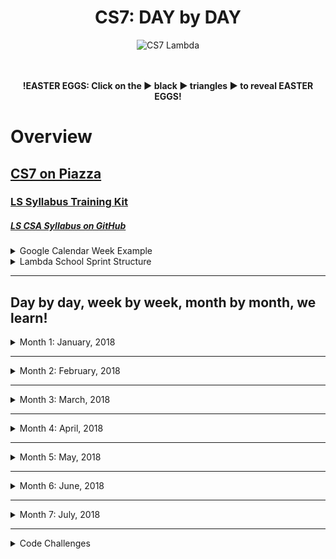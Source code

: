 <div align="center">
  <h1>CS7: DAY by DAY</h1>
  <img src="https://raw.githubusercontent.com/mixelpixel/LambdaSchoolTA/master/art/cs7lambda.png" alt="CS7 Lambda" height="200px" width="200px">
  <br><br><br>
  <p><b>!EASTER EGGS: Click on the ▶︎ black ▶︎ triangles ▶︎ to reveal EASTER EGGS!</b></p>
</div>

# Overview
## [CS7 on Piazza](https://piazza.com/class/jc6vhnh8mdl5pw)
### [LS Syllabus Training Kit](http://ls-training-kit.netlify.com/cs-master)
##### [LS CSA Syllabus on GitHub](https://github.com/LambdaSchool/LambdaCSA-Syllabus)

<details>
  <summary>Google Calendar Week Example</summary><p>

  - The CS7 Calendar is available on Google Calendars per invite.

  ![CS& Google Calendar](art/google-calendar.png)

  </p>
</details>

<details>
  <summary>Lambda School Sprint Structure</summary><p>

  - [Lambda School Sprint Structure](https://docs.google.com/spreadsheets/d/1m83sq7Td5jpJ0XQUTwN7dJKhBHvIUppyHGIQ58pVQl4/edit?usp=sharing)

  ![Lambda School Sprint Structure](art/weeklySchedule.png)

  </p>
</details>

***

## Day by day, week by week, month by month, we learn!

<details><summary>Month 1: January, 2018</summary><p>

<details><summary>Prior to my starting mid-Week 3</summary><p>

##### THIS LIST IS JUST AN EDUCATED GUESS RIGHT NOW

### Pre-Coursework
- https://github.com/LambdaSchool/Precourse (PR review???)
- https://github.com/LambdaSchool/Pre-Course-Git-Fu - Is this still issued to students?
***
### Week 1: Jan. 8 - 12
### JavaScript I - IV
- https://github.com/LambdaSchool/JavaScript-I-Mini
- https://github.com/LambdaSchool/JavaScript-I
- https://github.com/LambdaSchool/JavaScript-II-Mini
- https://github.com/LambdaSchool/JavaScript-II
- https://github.com/LambdaSchool/Sprint-Challenge--JavaScript
***
### Week 2: Jan. 16 - 19 (1/15: MLK Jr.)
### Data Structures
- https://github.com/LambdaSchool/Data-Structures-I
- https://github.com/LambdaSchool/LS-Data-Structures-I-Solution (PR review???)
- https://github.com/LambdaSchool/Data-Structures-II
- https://github.com/LambdaSchool/LS-Data-Structures-II-Solution (PR review???)
- https://github.com/LambdaSchool/Sprint-Challenge--Data-Structures
***
#### Code Challenges 1 through 10
1. [reverseString](https://piazza.com/class/jc6vhnh8mdl5pw?cid=10)
2. longestString
3. [reverseCase](https://piazza.com/class/jc6vhnh8mdl5pw?cid=14)
4. [reverseNumber](https://piazza.com/class/jc6vhnh8mdl5pw?cid=20)
5. [moneyFormat](https://piazza.com/class/jc6vhnh8mdl5pw?cid=24)
6. [stringToCamelCase](https://piazza.com/class/jc6vhnh8mdl5pw?cid=28)
7. evenOccurences
8. [romanNumerals](https://piazza.com/class/jc6vhnh8mdl5pw?cid=33)
9. [stringCompression](https://piazza.com/class/jc6vhnh8mdl5pw?cid=34)
10. collatzSequence

</p></details>

***

# Week 03: Jan. 22 - 26
## HTML/CSS and DOM Manipulation w/Ivan Mora
- https://github.com/LambdaSchool/HTML-CSS-mini
- https://github.com/LambdaSchool/LS-Web-Intro-I (???)
- https://github.com/LambdaSchool/DOM-JavaScript-mini
- https://github.com/LambdaSchool/DOM-JavaScript-mini-Solution (PR review???)
- https://github.com/LambdaSchool/Sprint-Challenge-DOM-Javascript
### Day 10: Mon, Jan. 22
#### [Code Challenge 8: Roman Numerals](https://youtu.be/Q5T0Spd69uA)
***
### Day 11: Tue, Jan. 23
#### [Code Challenge 9: String Compression](https://youtu.be/5B-3pOd7b2E)
***
### Day 12: Wed, Jan. 24
#### [Code Challenge 10: Collatz Sequence](NO_VIDEO_RECORDED)
#### [Introduction to DOM and manipulation with Vanilla JS - Lecture](https://youtu.be/X8Q1yD1wjig) w/Ivan Mora
#### [Introduction to DOM and manipulation with Vanilla JS - Q&A](https://youtu.be/iuzkSVRJEss) w/Ivan Mora
***
### Day 13: Thu, Jan. 25
#### [Code Challenge 11: Consecutive Strings](https://youtu.be/Ft_nfW8GKiQ) w/Patrick Kennedy
#### [Introduction to DOM and manipulation with Vanilla JS - Q&A 2](https://youtu.be/qpI5z1DAiuY) w/Ivan Mora
#### [Introduction to DOM and manipulation with Vanilla JS - Q&A 3](https://youtu.be/7qi6vrzgyNE) w/Ivan Mora
***
### Day 14: Fri, Jan. 26
#### [Sprint Challenge](https://github.com/LambdaSchool/Sprint-Challenge-DOM-Javascript): DOM & Javascript
#### [Introduction to DOM and manipulation with Vanilla JS - Solution 1](VIDEO_RECORDED_NOT_POSTED) w/Ivan Mora
#### [Introduction to DOM and manipulation with Vanilla JS - Solution 2(Refactor)](https://youtu.be/LgFy3zAXK_o) w/Ivan Mora
### Sat, Jan. 27
#### [CS7 - Introduction to DOM and manipulation with Vanilla JS - Optional Review](https://youtu.be/xZfB890FWMw)


***


# Week 04: Jan. 29 - Feb. 2
## Responsive Design and CSS Pre-Processors w/Josh Knell
- https://github.com/lambdaschool/preprocessing-one
- https://github.com/LambdaSchool/Preprocessing-2
- https://github.com/LambdaSchool/responsive-web-design
- https://github.com/LambdaSchool/Sprint-Challenge--Responsive-Less
- https://codepen.io/joshlambda/pen/xYwoYe?editors=1100

##### Posted in Slack, Sunday prior: https://lambdaschoolstudents.slack.com/archives/C8ZM4HHD3/p1517169440000109

<details><summary>Setting up for LESS</summary><p>

> *Q: Why LESS and not SASS or another preprocessor?*
>
> A: Learning one will be almost identical to the other but SASS compiles on Ruby and to install Ruby for PC and MAC would have been an unwanted side effect for teaching.  You will find that the time spent in LESS will prepare you for any pre processor.
>
> *Q: I have node installed, but when I try to install LESS or run any commands I get an error: *

```bash
npm ERR! Error: EACCES: permission denied, access '/usr/local/lib/node_modules'
```

> A: This is because of where your files for the node modules on your computer are stored.  The quick fix is to simply run "sudo" in front of your commands to override the permission error.
>
> Example:

```bash
$ sudo npm install -g less
```

> This command, known as "super user do" will grant the correct permissions after you enter a password.
>
> For a more permanent fix, you can follow this guide on the npm website:
>
> https://docs.npmjs.com/getting-started/fixing-npm-permissions
>
> *Q: The pre course video talks about using jet brains IDE to further optimize my LESS build but I don't have that IDE.  What gives?*
>
> A:  Don't worry about the IDE.  That was just a helpful tip and trick.  We will be going over every detail in our guided demo.  Just get LESS installed and attempt to write a few lines of LESS so you're familiar with it.  Don't stress!

</p></details>

##### Day 1 - Preprocessors Intro
- Required: https://htmlmag.com/article/an-introduction-to-css-preprocessors-sass-less-stylus
- Documentation: http://lesscss.org/3.x/
- Install video (my version will be coming soon): https://www.youtube.com/watch?v=YQYJUeokqOY
##### Day 2 - Preprocessors Advanced
- *Read this first:* https://www.sitepoint.com/a-comprehensive-introduction-to-less-mixins/
- *After you have a decent handle on them, go try them out on your own!*
- Here are some examples to get your started:
- https://css-tricks.com/snippets/css/useful-css3-less-mixins/
- I looked for a *super short and succinct* video on LESS and this is a great review in practice:
- https://www.youtube.com/watch?v=EU1sUpPGIb4
##### Day 3 - Responsive Web Design Intro
- Reading and watching for tomorrow's Responsive Web Design (RWD) Intro
- Responsive web design tutorial - really well done: https://www.youtube.com/watch?v=BIz02qY5BRA
- W3 Schools! Seriously, good intro here :wink: https://www.w3schools.com/css/css_rwd_intro.asp
- Optional reading (recommended if you really like design): https://www.smashingmagazine.com/2017/11/comprehensive-guide-web-design/
##### Day 4 - Responsive Web Design Advanced
- Get familiar with em, rem, and px!   https://engageinteractive.co.uk/blog/em-vs-rem-vs-px
- Optional extended reading on units: https://benfrain.com/just-use-pixels/ (edited)
- Percent based Layouts: https://youtu.be/epa5QFFpGHI
- Exercise 1: https://codepen.io/bigknell/pen/eVNoVp?editors=1100
- Exercise 2: https://codepen.io/bigknell/pen/qxdgYJ?editors=1100
- ALSO:
- https://www.smashingmagazine.com/2017/11/comprehensive-guide-web-design/
- https://developer.mozilla.org/en-US/docs/Web/CSS/flex-basis
- http://jonibologna.com/flexbox-cheatsheet/
- Bootstrap example: https://codepen.io/bigknell/pen/QQbzjz?editors=1010

***

### Day 15: Mon, Jan. 29
#### [Code Challenge 12: Sum of Digits](https://youtu.be/udMpY37k7ng) w/Patrick Kennedy
#### [CSS Preprocessor Intro](https://youtu.be/YlYTye2UOzg) w/Josh Knell
#### [CSS Preprocessor Intro Q&A](https://youtu.be/5uffIhKvPUo) w/Josh Knell
***
### Day 16: Tue, Jan. 30
#### [Code Challenge 13: Common Elements](https://youtu.be/somn1VHvFCc) w/Satish Vattikuti
#### [CSS Preprocessor 2](https://youtu.be/GwIEh4R8AUY) w/Josh Knell
#### [CSS Preprocessor 2 Q&A](https://youtu.be/shXMYNQtg48) w/Josh Knell
***
### Day 17: Wed, Jan. 31
#### [Code Challenge 14: Bubble Sort](https://youtu.be/mHSBT-yVAx0) w/Satish Vattikuti
#### [Responsive Web Design: Guided Demo](https://youtu.be/jnI2m_9YQio) w/Josh Knell
#### [Responsive Web Design: Q&A](https://youtu.be/Q8lftdFxLTg) w/Josh Knell
***
### Day 18: Thu, Feb. 1
#### [Code Challenge 15: Sort Strings](https://youtu.be/kNyaYGp2enY) w/Satish Vattikuti
#### [Responsive Web Design - Percent Based Layout](https://youtu.be/epa5QFFpGHI) w/Josh Knell
#### [Responsive Web Design II: Guided Demo](https://youtu.be/XDO7yc7aAFc) w/Josh Knell
#### [Responsive Web Design II: Q&A](https://youtu.be/29colSG9nxg) w/Josh Knell
***
### Day 19: Fri, Feb. 2
#### [Sprint Challenge Repository on GitHub](https://github.com/LambdaSchool/Sprint-Challenge--Responsive-Less): Responsive LESS
#### [Brown Bag: CS2 Capstone Demo](https://youtu.be/ArzxiheN1_c) w/CS2
#### [Responsive Web & LESS Sprint Challenge Solution](https://youtu.be/lTx5muhNJRg) w/Josh Knell
#### [Intro to Slack command: `/question`](https://youtu.be/sFWZ5dGQebI) w/Patrick Kennedy

</p></details>


***


<details><summary>Month 2: February, 2018</summary><p>

# Week 05: Mon. Feb 5 - 9
## React 1 w/Luis Hernandez
- [React I Pre-Class Video](https://youtu.be/Ty9DTVIaATY) w/Sean Chen 46 min
- https://reactjs.org/docs/thinking-in-react.html
### Assignments
- https://github.com/LambdaSchool/React-I-Mini-Sprint
- https://github.com/LambdaSchool/React-I
- https://github.com/LambdaSchool/React-II
- https://github.com/LambdaSchool/Sprint-Challenge---React

### Day 20: Mon, Feb. 5
#### [Code Challenge 16: To Binary String](https://youtu.be/zxdU1Fsctko) w/Patrick Kennedy
- solution: https://piazza.com/class/jc6vhnh8mdl5pw?cid=67
#### [Guided Demo Part 1 - First steps with React and create-react-app](https://youtu.be/7JCUqSMlh_U) w/Luis Hernandez
#### [Git windows installation adding Unix tools to Command Prompt](https://youtu.be/WydxMKxsrWk) w/Luis Hernandez
#### [Q and A, class components and introduction to state](https://youtu.be/9Gt5M2tacoM) w/Luis Hernandez
***
### Day 21: Tue, Feb. 6
#### [Code Challenge 17: Prime List](https://youtu.be/S-rgjmPfyD4) w/Satish Vattikuti
#### [Guided Demo Part 2 - Add and Remove examples](https://youtu.be/5NCAA5rZlws) w/Luis Hernandez
#### [Q and A Part 2 - review of core concepts and relative path navigation](https://youtu.be/cJ9aKBC0NNg) w/Luis Hernandez
***
### Day 22: Wed, Feb. 7
#### [Code Challenge 18: Days Between](https://youtu.be/5UY-9sEf-UY) w/Manisha Lal
#### [Guided Demo Part 3 - Styling React Components](https://youtu.be/ZxP6WMnJx_U) w/Luis Hernandez
#### [How to create a GitHub repository and connect it to an application built with create-react-app](https://youtu.be/-S6QuT-rJSU) w/Luis Hernandez
#### [Q and A Part 3](https://youtu.be/UpCKoUL7Mk8) w/Luis Hernandez
***
### Day 23: Thu, Feb. 8
#### [Code Challenge 19: Expanded Numbers](https://youtu.be/tAXkD5pZOE4) w/Tyge Johnson
#### [Guided Demo Part 4 - PropTypes, defaultProps and Lifecyle hooks](https://youtu.be/SoCpqurJZHQ) w/Luis Hernandez
#### [Q and A Part 4 - Review from Scratch](https://youtu.be/5HXrNoYRfyA) w/Luis Hernandez
***
### Day 24: Fri, Feb. 9
#### [Sprint Challenge Repository on GitHub](https://github.com/LambdaSchool/Sprint-Challenge---React): React
#### [Brown Bag](https://youtu.be/Dc5aZB28nfY) w/Adam Nash: Personal Finance for Engineers
- https://www.slideshare.net/adamnash/personal-finance-for-engineers-lambda-school-2018/
#### [Sprint Challenge Review](https://youtu.be/LlcSC9Oax9I) w/Luis Hernandez


***


# Week 06: Feb. 12 - 16
## React 2 w/Luis Hernandez
- Pre-Class Video: https://youtu.be/ENNS0YeCLA0
- https://codeburst.io/javascript-promises-explained-with-simple-real-life-analogies-dd6908092138
### Assignments
- https://github.com/LambdaSchool/HTTP-Mini-Sprint
- https://github.com/LambdaSchool/HTTP-AJAX
- https://github.com/LambdaSchool/Client-Side-Routing
- https://github.com/LambdaSchool/Sprint-Challenge-Routing-Axios

### Day 25: Mon, Feb. 12
#### [Code Challenge 20: Rock, Paper, Scissors](https://youtu.be/usMuIvnTRfs) w/Patrick Kennedy
#### [Guided Demo - Introduction to HTTP Ajax and Promises](https://youtu.be/puxkuf1zw1A) w/Luis Hernandez
#### [Q&A](https://youtu.be/G6AS65DEhYo) w/Satish, Wesley and Patrick
***
### Day 26: Tue, Feb. 13
#### [Code Challenge 21: Merged Objects](https://youtu.be/HNNgEO4eoa4) w/Satish Vattikuti
#### [Guided Demo Part 2 - Implementing Post and Pair Programming Demo](https://youtu.be/jblkjTbeHyk) w/Luis Hernandez
#### [Q&A - Implementing Delete and Lifting State Up](https://youtu.be/lqF115-61LI) w/Luis Hernandez
***
### Day 27: Wed, Feb. 14
#### [Code Challenge 22: Is Twin Prime?](https://youtu.be/OFaiYw3epy0) w/Manisha Lal
#### [Guided Demo - Introduction to React Router](https://youtu.be/LJ9B57ZKXcM) w/Luis Hernandez
#### [LECTURE](https://youtu.be/k2nOAYnT2rI) w/Luis Hernandez
***
### Day 28: Thu, Feb. 15
#### [Code Challenge 23: Insertion Sort](https://youtu.be/KAIWkriM0WI) w/Tyge Johnson
#### [Q&A - React Router](https://youtu.be/k2nOAYnT2rI) w/Luis Hernandez
***
### Day 29: Fri, Feb. 16
#### [Sprint Challenge Repository on GitHub](https://github.com/LambdaSchool/Sprint-Challenge-Routing-Axios.git): Routing Axios
#### [Brown Bag](https://youtu.be/MeQZby2OMTM) w/Sean Chen: Parallel Algorithm Design
#### [Sprint Challenge Review](https://youtu.be/XweeO6kmB7c) w/Luis Hernandez: React Router and AJAX Update/Put


***
change

# Week 07: Feb. 19 - 23
## Redux w/Ivan Mora & Sean Chen
- Pre Class video: https://youtu.be/Ozx4FH4iKWc
## Assignments
- https://github.com/LambdaSchool/Redux-I-Mini
- https://github.com/LambdaSchool/Redux
- https://github.com/LambdaSchool/Redux-II
- https://github.com/LambdaSchool/Sprint-Challenge--Redux
## Redux-II prep
- [Pre class videos](https://youtu.be/DJ8fR0mZM44) PLEASE watch this video in this Tutorial Series. And then watch #6
- [Async Actions in Redux](https://youtu.be/Td-2D-_7Y2E)
- [Some delightful docs!](https://redux.js.org/docs/advanced/AsyncActions.html)

### Mon, Feb. 19 PRESIDENT'S DAY
***
### Day 30: Tue, Feb. 20
#### [Code Challenge 24: Operators](https://youtu.be/tgNSVfND0CQ) w/Patrick Kennedy
#### [Introduction to Redux I - Immutability](https://youtu.be/sUjIMl75yUE) w/Ivan Mora
#### [Redux I - Q&A](https://youtu.be/LyqMglL0nyY) w/Ivan Mora
***
### Day 31: Wed, Feb. 21
#### [Code Challenge 25: Equal Sides](https://youtu.be/ssfwNPDiLCs) w/Satish Vattihuti
#### [Redux I mini - Solution](https://youtu.be/JN5JKj_fFz4) w/Ivan Mora
#### [GitHub "Collaboration" & Pair Programming](https://youtu.be/iDhvng6KsSo) w/Tai Chulikavit, Boomer & Patrick Kennedy
#### [Redux I - Q&A](https://youtu.be/ucZYQ0mmOcg) w/TAs
***
### Day 32: Thu, Feb. 22
#### [Code Challenge 26: Check Matching Leaves](https://youtu.be/saBBuZ4-50M) w/Manisha Lal
#### [Redux I Solution Lecture & Redux II Lecture](https://youtu.be/M5qQgJoxug0) w/Sean Chen
#### [Redux-II Q&A 1](https://youtu.be/dNBtg6vBctc) w/Sean Chen
***
### Day 33: Fri, Feb. 23
#### [Code Challenge 27: Markdown Tables](https://youtu.be/NiXv54vJW4s) w/Patrick Kennedy
#### [Redux II Solution Lecture](https://youtu.be/TD02_nz_-hg) w/Sean Chen
#### [Sprint Challenge Repository on GitHub](https://github.com/LambdaSchool/Sprint-Challenge--Redux): Redux


***


# Week 08 Feb.26 - Mar. 2
## Front-End Project w/Josh Knell
## Assignments
- http://ls-training-kit.netlify.com/cs-master/sprints/recvfiumbzbczllxc
- https://github.com/LambdaSchool/front-end-project-week
## Prep
- [Intro to Agile and Trello](https://youtu.be/A6kyihY54yA)
- Pomodoror technique: https://francescocirillo.com/pages/pomodoro-technique

### Day 34: Mon, Feb. 26
#### [Code Challenge 28: Quick Sort](https://youtu.be/ne0xjxqKkb4) w/Matt Jackson
#### [Front End Project Week - Guided Instruction](https://youtu.be/KBhd7OJxft8) w/Josh Knell
***
### Day 35: Tue, Feb. 27
#### [Git Commits and Pep Talk](https://youtu.be/Ocw2rCdFyYA) w/Josh Knell
***
### Day 36: Wed, Feb. 28
#### [Pomodoro - Tomato... time tracking!](https://youtu.be/dRXZGpp8pfw) w/Josh Knell
***
### Day 37: Thu, Mar. 1
#### [Weekly Scrum Agile](https://youtu.be/t3AKql4r06Q) w/Josh Knell
***
### Day 38: Fri, Mar. 2
#### [CS7 Front-End Project Demo](https://youtu.be/1EvA8UNZrys) w/TAs

</p></details>


***


<details><summary>Month 3: March, 2018</summary><p>

# Week 09: Mar. 5 - 9
## Node w/Ivan Mora
- Karthik Intro Video: [CS1 Node.js and Express](https://youtu.be/K1RkG_irE9I)

### Installation
- https://www.getpostman.com/

## Assignments
- https://github.com/LambdaSchool/Node-Express
- https://github.com/LambdaSchool/node-express-mini
- https://github.com/LambdaSchool/node-express-mini-finished (solution)
- https://github.com/LambdaSchool/Node-Express-Lab
- https://github.com/LambdaSchool/node-express-lab-finished (solution)

### Day 39: Mon, Mar. 5
#### [Code Challenge 29: Merge Sort](https://youtu.be/X69jOWMwQRE) w/Dylan Scheidt
#### [Node - Introduction Lecture](https://youtu.be/wABYcE37ylM) w/Ivan Mora
#### [Node - Introduction Q&A](https://youtu.be/l5OkhMw0PQ0) w/TAs
***
### Day 40: Tue, Mar. 6
#### [Code Challenge 30: Breadth First Search](https://youtu.be/uUWO_uCJ2fU) w/Satish Vatikuti
#### [Node - Express I - Mini Solution](https://youtu.be/BxjoDZwvJ3w) w/Ivan Mora
#### [Node Express I Q&A (partial)](https://youtu.be/RPfcJDRGWfM) w/TAs
***
### Day 41: Wed, Mar. 7
#### [Code Challenge 31: Queue Stack](https://piazza.com/class/jc6vhnh8mdl5pw?cid=104) w/Matthew Jackson
#### [Third Party APIs - Intro Lecture and assignment](https://youtu.be/22C-eD8k2r4) w/Ivan Mora
#### [Third Party APIs - Intro Q&A](https://youtu.be/s__5AHQhfbI) w/TAs
***
### Day 42: Thu, Mar. 8
#### [Code Challenge 32: Largest Contiguous Sum](https://youtu.be/ox2M5tFzxlQ) w/Tyge Johnson
#### [Node-Express-Gmaps - Day I Lab Solution Lecture](https://youtu.be/GNSxs8yJuyo) w/Ivan Mora
#### [LECTURE](VIDEO_RECORDED_NOT_POSTED) w/TAs
***
### Day 43: Fri, Mar. 9
#### [Sprint Challenge Repository on GitHub](https://github.com/LambdaSchool/Sprint-Challenge-Node-Express): Node
#### [Sprint Challenge Review](VIDEO_RECORDED_NOT_POSTED) w/Ivan Mora


***


# Week 10: Mar. 12 - 16
## MongoDB w/Luis Hernandez
- Pre-Class video: https://youtu.be/mc26S-0FeSA
### Installation
1. MongoDB Installation Docs - follow the instructions to install the Community Edition for your platform
  - https://docs.mongodb.com/manual/installation/
  - https://www.mongodb.com/download-center?jmp=tutorials#community

2. Robo 3T - Graphical User Interface tool for MongoDB
  - https://robomongo.org/

3. MongoDB Compass - Graphical User Interface tool created by the developers of MongoDB, install the Community Edition.
  - https://www.mongodb.com/download-center?jmp=tutorials#compass

4. MongooseJS - MongoDB Object Document Mapper for Node.js
  - http://mongoosejs.com/

4. MongooseJS documentation on Queries
  - http://mongoosejs.com/docs/queries.html

5. MongoDB documentation on Queries
  - https://docs.mongodb.com/manual/tutorial/query-documents/

## Assignments
- https://github.com/LambdaSchool/mongo-I-mini
- https://github.com/LambdaSchool/Mongo-I
- https://github.com/LambdaSchool/Mongo-II
- https://github.com/LambdaSchool/Mongo-III
- https://github.com/LambdaSchool/mongo-iv
- https://github.com/LambdaSchool/Sprint-Challenge-Mongo

### Day 44: Mon, Mar. 12
#### [Code Challenge 33: Reverse Linked List](https://youtu.be/EunGvk_IqH8) w/Matt Jackson
#### [Guided Demo 1](https://youtu.be/Y4pjOf0nJDk) w/Luis Hernandez
#### [Windows Install Troubleshooting](https://www.youtube.com/watch?v=l8Ij6hVQsBk&feature=youtu.be) w/Luis Hernandez
***
### Day 45: Tue, Mar. 13
#### [Code Challenge 34: Binary Array Sort In Linear Time](https://youtu.be/smNx21DpQ5k) w/SPEAKER
#### [Guided Demo 2](https://youtu.be/jiz-G89kAyA) w/Luis Hernandez
***
### Day 46: Wed, Mar. 14
#### [Code Challenge 35: Linked List Cycle](https://youtu.be/n-HiU89hcpQ) w/SPEAKER
#### [Guided Demo 3 - Relationships](https://youtu.be/8T8qZcfmNBE) w/Luis Hernandez
***
### Day 47: Thu, Mar. 15
#### [Code Challenge 36: Balanced Brackets](https://youtu.be/nmWAY4KERS4) w/SPEAKER
#### [Guided Demo 4 - Importing data, linking and queries](https://youtu.be/gBKOTB7m3SE) w/Luis Hernandez
#### [Review and Q&A](https://youtu.be/sXbYe4bVxyQ) w/Luis Hernandez
***
### Day 48: Fri, Mar. 16
#### [Sprint Challenge Repository on GitHub](https://github.com/LambdaSchool/Sprint-Challenge-Mongo): Mongo
#### [Sprint Challenge Review](https://youtu.be/jK-8Da0snX0) w/Luis Hernandez


***


# Week 11: Mar. 19 - 23
## Client Authentication w/Ryan Hamblin
- Pre-Class video: https://youtu.be/lcTNZXJVwd4
## Assignments
- https://github.com/LambdaSchool/Auth-Mini
- https://github.com/LambdaSchool/Auth
- [Client Authentication Prep Video](https://youtu.be/sqf1bh7kD3I)
- https://github.com/LambdaSchool/Client-Auth-Mini
- https://github.com/LambdaSchool/Client-Auth
- https://github.com/LambdaSchool/Sprint-Challenge-Authentication

### Day 49: Mon, Mar. 19
#### [Code Challenge 37: Get All Product Except At Index](https://youtu.be/_8Uvw6Wia58) w/Patrick Kennedy
#### [Authentication with BCrypt Middleware and Sessions](https://youtu.be/lLwGQTSzt_U) w/Ryan Hamblin
#### [Auth-Mini Solution + QA](https://youtu.be/IRwhcd5UWAE) w/Ryan Hamblin
***
### Day 50: Tue, Mar. 20
#### [Code Challenge 38: Largest Difference](https://youtu.be/AtAuzJp9FAw) w/Matthew Jackson
#### [Auth/pre hooks and methods and RegEx 'lite'](https://youtu.be/iClhXBmImJk) w/Ryan Hamblin
***
### Day 51: Wed, Mar. 21
#### [Code Challenge 39: Armstrong Numbers](https://youtu.be/jjXB2xq0aTk) w/Tyge Johnson
#### [Cors](https://youtu.be/FFTD_3mvtQw) w/Ryan Hamblin
#### [Discusson And Demo on HOC](https://youtu.be/JDW9zU_cBeY) w/Ryan Hamblin
***
### Day 52: Thu, Mar. 22
#### [Code Challenge 40: Route Between Nodes](https://youtu.be/miLWjn4YKUc) w/Manisha Lal
#### [Client Auth w/ Sessions SOLUTION](https://youtu.be/S4Hj_veQtvY) w/Ryan Hamblin
#### [JSON Web Tokens](https://youtu.be/IyXq3PCDp0E) w/Ryan Hamblin
***
### Day 53: Fri, Mar. 23
#### [Sprint Challenge Repository on GitHub](https://github.com/LambdaSchool/Sprint-Challenge-Authentication): Authentication
#### [Auth - Sprint Challenge Solution](https://youtu.be/CQY323nLpB0) w/Ryan Hamblin
#### [Brown Bag](https://youtu.be/lTx725g3pcU) w/Ryan Hamblin: Imposter Syndrome


***


# Week 12: Mar. 26 - 30
## Testing w/Sean Chen
- Pre-Class video: https://youtu.be/UdIvNJA2PwI
http://chaijs.com/
https://mochajs.org/
https://devhints.io/sinon-chai
https://github.com/LambdaSchool/Testing

## Assignments
- https://tk.lambdaschool.com/cs-master/sprints/recxv0jwyeyd6y2jq
- https://github.com/LambdaSchool/Testing
- https://github.com/LambdaSchool/React-Testing
- https://github.com/LambdaSchool/Server-Testing-Mini
- https://github.com/LambdaSchool/Server-Testing
- https://github.com/LambdaSchool/Sprint-Challenge--Testing

### Day 54: Mon, Mar. 26
#### [Code Challenge 41: Sum And Product](https://youtu.be/UIP9yyRVt0Y) w/Matt Jackson
#### [Client-Side Testing Lecture](https://youtu.be/2yZFyrU1wuI) w/Sean Chen
#### [Client-Side Testing Q&A](https://youtu.be/zditPPnmYiY) w/Sean Chen
***
### Day 55: Tue, Mar. 27
#### [Code Challenge 42: Chained Functions](https://youtu.be/XfQLrJ45BiI) w/Tyge Johnson
#### [React Testing Lecture](https://youtu.be/e7y7qkw4GOs) w/Sean Chen
***
### Day 56: Wed, Mar. 28
#### [Code Challenge 43: Stack Machine](https://youtu.be/bP1LnK8NfIQ) w/Satish Vatikuti
#### [Server Testing Lecture](https://youtu.be/QAia-lp_Y_M) w/Sean Chen
#### [Server Testing Q&A on before() and after()](https://youtu.be/KxQdIcCTRV0) w/Sean Chen
- Server testing mini code: https://gist.github.com/seanchen1991/f2431535c3a42af3919e5b21ee4fa11c
***
### Day 57: Thu, Mar. 29
#### [Code Challenge 44: Prime Reduction](https://youtu.be/0pkZuE2YNCc) w/Manisha Lal
#### [Server-Testing Solution Lecture](https://youtu.be/0pkZuE2YNCc) w/Sean Chen
- Link to solution repository: https://github.com/ryanhca/testing-a-server
***
### Day 58: Fri, Mar. 30
#### [Sprint Challenge Repository on GitHub](https://github.com/LambdaSchool/Sprint-Challenge--Testing): Testing
#### [Brown Bag](https://youtu.be/pCUFx_v9f8g) w/Leon Bates: Refactoring .then, async, & await
#### [Sprint Challenge -- Testing Solution Lecture](https://youtu.be/JoIuYivEzhU) w/Sean Chen

</p></details>

***

<details><summary>Month 4: April, 2018</summary><p>

# Week 13: Apr. 2 - 6
## Project Week - Back End Project w/Sean Chen
- https://tk.lambdaschool.com/cs-master/sprints/recwkcwui91eg1s8q
- https://tk.lambdaschool.com/cs-master/modules/reclxlvbkj28kntn8
## Assignments
- https://github.com/LambdaSchool/back-end-project-week
### Day 59: Mon, Apr. 02
#### [Backend Project Week Kickoff](https://youtu.be/vAkybgGB7Vk) w/Sean Chen
***
### Day 60: Tue, Apr. 03
#### [Backend Week instructor Session 1: How to Think about Code Challenges](https://youtu.be/Yp1YT00NWP4) w/Sean Chen
#### [Basic MongoDB Schema and Express Server](https://youtu.be/Oj-uU6A9U1M) w/Patrick Kennedy
***
### Day 61: Wed, Apr. 04
#### [Backend Project Week Instructor Session 2](https://youtu.be/k7ccA6ZGbVQ) w/Sean Chen
#### [Brown Bag](https://youtu.be/YEHgj5fDxm8) w/Leon Bates: Refactoring .then, async, & await
***
### Day 62: Thu, Apr. 05
#### [LECTURE](VIDEO_RECORDED_NOT_POSTED) w/Sean Chen
***
### Day 63: Fri, Apr. 06
#### [CS7 Back End Project Demo](VIDEO_RECORDED_NOT_POSTED) w/Sean Chen


***


# Week 14: Apr. 9 - 13
## Computer Architecture w/INSTRUCTOR
- Pre-Class video:
## Assignments
- GitHub Repositories
### Day 64: Mon, MON. 9
#### [Code Challenge ##: CODE_CHALLENGE](VIDEO_RECORDED_NOT_POSTED) w/SPEAKER
#### [LECTURE](VIDEO_RECORDED_NOT_POSTED) w/SPEAKER
***
### Day 65: Tue, MON. 10
#### [Code Challenge ##: CODE_CHALLENGE](VIDEO_RECORDED_NOT_POSTED) w/SPEAKER
#### [LECTURE](VIDEO_RECORDED_NOT_POSTED) w/SPEAKER
***
### Day 66: Wed, MON. 11
#### [Code Challenge ##: CODE_CHALLENGE](VIDEO_RECORDED_NOT_POSTED) w/SPEAKER
#### [LECTURE](VIDEO_RECORDED_NOT_POSTED) w/SPEAKER
***
### Day 67: Thu, MON. 12
#### [Code Challenge ##: CODE_CHALLENGE](VIDEO_RECORDED_NOT_POSTED) w/SPEAKER
#### [LECTURE](VIDEO_RECORDED_NOT_POSTED) w/SPEAKER
***
### Day 68: Fri, MON. 13
#### [Sprint Challenge Repository on GitHub](https://github.com/LambdaSchool/NEW_SPRINT_CHALLENGE): NEW_SPRINT_CHALLENGE
#### [Brown Bag](LINK) w/SPEAKER: TOPIC <---- Eileen Introduction to C Pointers
#### [Sprint Challenge Review](VIDEO_RECORDED_NOT_POSTED) w/SPEAKER


***


# Week 15: Apr. 16 - 20
## Intro to C and Operating Systems w/INSTRUCTOR
- Pre-Class video:
## Assignments
- GitHub Repositories
### Day ##: Mon, MON. ##
#### [Code Challenge ##: CODE_CHALLENGE](VIDEO_RECORDED_NOT_POSTED) w/SPEAKER
#### [LECTURE](VIDEO_RECORDED_NOT_POSTED) w/SPEAKER
***
### Day ##: Tue, MON. ##
#### [Code Challenge ##: CODE_CHALLENGE](VIDEO_RECORDED_NOT_POSTED) w/SPEAKER
#### [LECTURE](VIDEO_RECORDED_NOT_POSTED) w/SPEAKER
***
### Day ##: Wed, MON. ##
#### [Code Challenge ##: CODE_CHALLENGE](VIDEO_RECORDED_NOT_POSTED) w/SPEAKER
#### [LECTURE](VIDEO_RECORDED_NOT_POSTED) w/SPEAKER
***
### Day ##: Thu, MON. ##
#### [Code Challenge ##: CODE_CHALLENGE](VIDEO_RECORDED_NOT_POSTED) w/SPEAKER
#### [LECTURE](VIDEO_RECORDED_NOT_POSTED) w/SPEAKER
***
### Day ##: Fri, MON. ##
#### [Sprint Challenge Repository on GitHub](https://github.com/LambdaSchool/NEW_SPRINT_CHALLENGE): NEW_SPRINT_CHALLENGE
#### [Brown Bag](LINK) w/SPEAKER: TOPIC
#### [Sprint Challenge Review](VIDEO_RECORDED_NOT_POSTED) w/SPEAKER


***


# Week 16: Apr. 23 - 27
## Processes, System Calls, and Scheduling w/INSTRUCTOR
- Pre-Class video:
## Assignments
- GitHub Repositories
### Day ##: Mon, MON. ##
#### [Code Challenge ##: CODE_CHALLENGE](VIDEO_RECORDED_NOT_POSTED) w/SPEAKER
#### [LECTURE](VIDEO_RECORDED_NOT_POSTED) w/SPEAKER
***
### Day ##: Tue, MON. ##
#### [Code Challenge ##: CODE_CHALLENGE](VIDEO_RECORDED_NOT_POSTED) w/SPEAKER
#### [LECTURE](VIDEO_RECORDED_NOT_POSTED) w/SPEAKER
***
### Day ##: Wed, MON. ##
#### [Code Challenge ##: CODE_CHALLENGE](VIDEO_RECORDED_NOT_POSTED) w/SPEAKER
#### [LECTURE](VIDEO_RECORDED_NOT_POSTED) w/SPEAKER
***
### Day ##: Thu, MON. ##
#### [Code Challenge ##: CODE_CHALLENGE](VIDEO_RECORDED_NOT_POSTED) w/SPEAKER
#### [LECTURE](VIDEO_RECORDED_NOT_POSTED) w/SPEAKER
***
### Day ##: Fri, MON. ##
#### [Sprint Challenge Repository on GitHub](https://github.com/LambdaSchool/NEW_SPRINT_CHALLENGE): NEW_SPRINT_CHALLENGE
#### [Brown Bag](LINK) w/SPEAKER: TOPIC
#### [Sprint Challenge Review](VIDEO_RECORDED_NOT_POSTED) w/SPEAKER

</p></details>

***

<details><summary>Month 5: May, 2018</summary><p>

# Week 17: Apr. 30 - May 4
## Theory of Computation/Algorithms w/INSTRUCTOR
- Pre-Class video:
## Assignments
- GitHub Repositories
### Day ##: Mon, MON. ##
#### [Code Challenge ##: CODE_CHALLENGE](VIDEO_RECORDED_NOT_POSTED) w/SPEAKER
#### [LECTURE](VIDEO_RECORDED_NOT_POSTED) w/SPEAKER
***
### Day ##: Tue, MON. ##
#### [Code Challenge ##: CODE_CHALLENGE](VIDEO_RECORDED_NOT_POSTED) w/SPEAKER
#### [LECTURE](VIDEO_RECORDED_NOT_POSTED) w/SPEAKER
***
### Day ##: Wed, MON. ##
#### [Code Challenge ##: CODE_CHALLENGE](VIDEO_RECORDED_NOT_POSTED) w/SPEAKER
#### [LECTURE](VIDEO_RECORDED_NOT_POSTED) w/SPEAKER
***
### Day ##: Thu, MON. ##
#### [Code Challenge ##: CODE_CHALLENGE](VIDEO_RECORDED_NOT_POSTED) w/SPEAKER
#### [LECTURE](VIDEO_RECORDED_NOT_POSTED) w/SPEAKER
***
### Day ##: Fri, MON. ##
#### [Sprint Challenge Repository on GitHub](https://github.com/LambdaSchool/NEW_SPRINT_CHALLENGE): NEW_SPRINT_CHALLENGE
#### [Brown Bag](LINK) w/SPEAKER: TOPIC
#### [Sprint Challenge Review](VIDEO_RECORDED_NOT_POSTED) w/SPEAKER


***


# Week 18: May. 7 - 11
## Graphs w/INSTRUCTOR
- Pre-Class video:
## Assignments
- GitHub Repositories
### Day ##: Mon, MON. ##
#### [Code Challenge ##: CODE_CHALLENGE](VIDEO_RECORDED_NOT_POSTED) w/SPEAKER
#### [LECTURE](VIDEO_RECORDED_NOT_POSTED) w/SPEAKER
***
### Day ##: Tue, MON. ##
#### [Code Challenge ##: CODE_CHALLENGE](VIDEO_RECORDED_NOT_POSTED) w/SPEAKER
#### [LECTURE](VIDEO_RECORDED_NOT_POSTED) w/SPEAKER
***
### Day ##: Wed, MON. ##
#### [Code Challenge ##: CODE_CHALLENGE](VIDEO_RECORDED_NOT_POSTED) w/SPEAKER
#### [LECTURE](VIDEO_RECORDED_NOT_POSTED) w/SPEAKER
***
### Day ##: Thu, MON. ##
#### [Code Challenge ##: CODE_CHALLENGE](VIDEO_RECORDED_NOT_POSTED) w/SPEAKER
#### [LECTURE](VIDEO_RECORDED_NOT_POSTED) w/SPEAKER
***
### Day ##: Fri, MON. ##
#### [Sprint Challenge Repository on GitHub](https://github.com/LambdaSchool/NEW_SPRINT_CHALLENGE): NEW_SPRINT_CHALLENGE
#### [Brown Bag](LINK) w/SPEAKER: TOPIC
#### [Sprint Challenge Review](VIDEO_RECORDED_NOT_POSTED) w/SPEAKER


***


# Week 19: May. 14 - 18
## Security/Cellular Automata/Capstone Prep w/INSTRUCTOR
- Pre-Class video:
## Assignments
- GitHub Repositories
### Day ##: Mon, MON. ##
#### [Code Challenge ##: CODE_CHALLENGE](VIDEO_RECORDED_NOT_POSTED) w/SPEAKER
#### [LECTURE](VIDEO_RECORDED_NOT_POSTED) w/SPEAKER
***
### Day ##: Tue, MON. ##
#### [Code Challenge ##: CODE_CHALLENGE](VIDEO_RECORDED_NOT_POSTED) w/SPEAKER
#### [LECTURE](VIDEO_RECORDED_NOT_POSTED) w/SPEAKER
***
### Day ##: Wed, MON. ##
#### [Code Challenge ##: CODE_CHALLENGE](VIDEO_RECORDED_NOT_POSTED) w/SPEAKER
#### [LECTURE](VIDEO_RECORDED_NOT_POSTED) w/SPEAKER
***
### Day ##: Thu, MON. ##
#### [Code Challenge ##: CODE_CHALLENGE](VIDEO_RECORDED_NOT_POSTED) w/SPEAKER
#### [LECTURE](VIDEO_RECORDED_NOT_POSTED) w/SPEAKER
***
### Day ##: Fri, MON. ##
#### [Sprint Challenge Repository on GitHub](https://github.com/LambdaSchool/NEW_SPRINT_CHALLENGE): NEW_SPRINT_CHALLENGE
#### [Brown Bag](LINK) w/SPEAKER: TOPIC
#### [Sprint Challenge Review](VIDEO_RECORDED_NOT_POSTED) w/SPEAKER


***


# Week 20: May. 21 - 25
## Python/Django I w/INSTRUCTOR
- Pre-Class video:
## Assignments
- GitHub Repositories
### Day ##: Mon, MON. ##
#### [Code Challenge ##: CODE_CHALLENGE](VIDEO_RECORDED_NOT_POSTED) w/SPEAKER
#### [LECTURE](VIDEO_RECORDED_NOT_POSTED) w/SPEAKER
***
### Day ##: Tue, MON. ##
#### [Code Challenge ##: CODE_CHALLENGE](VIDEO_RECORDED_NOT_POSTED) w/SPEAKER
#### [LECTURE](VIDEO_RECORDED_NOT_POSTED) w/SPEAKER
***
### Day ##: Wed, MON. ##
#### [Code Challenge ##: CODE_CHALLENGE](VIDEO_RECORDED_NOT_POSTED) w/SPEAKER
#### [LECTURE](VIDEO_RECORDED_NOT_POSTED) w/SPEAKER
***
### Day ##: Thu, MON. ##
#### [Code Challenge ##: CODE_CHALLENGE](VIDEO_RECORDED_NOT_POSTED) w/SPEAKER
#### [LECTURE](VIDEO_RECORDED_NOT_POSTED) w/SPEAKER
***
### Day ##: Fri, MON. ##
#### [Sprint Challenge Repository on GitHub](https://github.com/LambdaSchool/NEW_SPRINT_CHALLENGE): NEW_SPRINT_CHALLENGE
#### [Brown Bag](LINK) w/SPEAKER: TOPIC
#### [Sprint Challenge Review](VIDEO_RECORDED_NOT_POSTED) w/SPEAKER

</p></details>

***

<details><summary>Month 6: June, 2018</summary><p>

# Week 21: May. 29 - Jun. 1
## Python/Django II/Career Development w/INSTRUCTOR
- Pre-Class video:
## Assignments
- GitHub Repositories
### Day ##: Mon, MON. ##
#### Memorial Day
***
### Day ##: Tue, MON. ##
#### [Code Challenge ##: CODE_CHALLENGE](VIDEO_RECORDED_NOT_POSTED) w/SPEAKER
#### [LECTURE](VIDEO_RECORDED_NOT_POSTED) w/SPEAKER
***
### Day ##: Wed, MON. ##
#### [Code Challenge ##: CODE_CHALLENGE](VIDEO_RECORDED_NOT_POSTED) w/SPEAKER
#### [LECTURE](VIDEO_RECORDED_NOT_POSTED) w/SPEAKER
***
### Day ##: Thu, MON. ##
#### [Code Challenge ##: CODE_CHALLENGE](VIDEO_RECORDED_NOT_POSTED) w/SPEAKER
#### [LECTURE](VIDEO_RECORDED_NOT_POSTED) w/SPEAKER
***
### Day ##: Fri, MON. ##
#### [Sprint Challenge Repository on GitHub](https://github.com/LambdaSchool/NEW_SPRINT_CHALLENGE): NEW_SPRINT_CHALLENGE
#### [Brown Bag](LINK) w/SPEAKER: TOPIC
#### [Sprint Challenge Review](VIDEO_RECORDED_NOT_POSTED) w/SPEAKER


***


# Week 22: Jun. 4 - 8
## Python/Django III/Career Development w/INSTRUCTOR
- Pre-Class video:
## Assignments
- GitHub Repositories
### Day ##: Mon, MON. ##
#### [Code Challenge ##: CODE_CHALLENGE](VIDEO_RECORDED_NOT_POSTED) w/SPEAKER
#### [LECTURE](VIDEO_RECORDED_NOT_POSTED) w/SPEAKER
***
### Day ##: Tue, MON. ##
#### [Code Challenge ##: CODE_CHALLENGE](VIDEO_RECORDED_NOT_POSTED) w/SPEAKER
#### [LECTURE](VIDEO_RECORDED_NOT_POSTED) w/SPEAKER
***
### Day ##: Wed, MON. ##
#### [Code Challenge ##: CODE_CHALLENGE](VIDEO_RECORDED_NOT_POSTED) w/SPEAKER
#### [LECTURE](VIDEO_RECORDED_NOT_POSTED) w/SPEAKER
***
### Day ##: Thu, MON. ##
#### [Code Challenge ##: CODE_CHALLENGE](VIDEO_RECORDED_NOT_POSTED) w/SPEAKER
#### [LECTURE](VIDEO_RECORDED_NOT_POSTED) w/SPEAKER
***
### Day ##: Fri, MON. ##
#### [Sprint Challenge Repository on GitHub](https://github.com/LambdaSchool/NEW_SPRINT_CHALLENGE): NEW_SPRINT_CHALLENGE
#### [Brown Bag](LINK) w/SPEAKER: TOPIC
#### [Sprint Challenge Review](VIDEO_RECORDED_NOT_POSTED) w/SPEAKER


***


# Week 23: Jun. 11 - 15
## Capstone (Progress Demo 1)/Career Development w/INSTRUCTOR
- Pre-Class video:
## Assignments
- GitHub Repositories
### Day ##: Mon, MON. ##
#### [Code Challenge ##: CODE_CHALLENGE](VIDEO_RECORDED_NOT_POSTED) w/SPEAKER
#### [LECTURE](VIDEO_RECORDED_NOT_POSTED) w/SPEAKER
***
### Day ##: Tue, MON. ##
#### [Code Challenge ##: CODE_CHALLENGE](VIDEO_RECORDED_NOT_POSTED) w/SPEAKER
#### [LECTURE](VIDEO_RECORDED_NOT_POSTED) w/SPEAKER
***
### Day ##: Wed, MON. ##
#### [Code Challenge ##: CODE_CHALLENGE](VIDEO_RECORDED_NOT_POSTED) w/SPEAKER
#### [LECTURE](VIDEO_RECORDED_NOT_POSTED) w/SPEAKER
***
### Day ##: Thu, MON. ##
#### [Code Challenge ##: CODE_CHALLENGE](VIDEO_RECORDED_NOT_POSTED) w/SPEAKER
#### [LECTURE](VIDEO_RECORDED_NOT_POSTED) w/SPEAKER
***
### Day ##: Fri, MON. ##
#### [Sprint Challenge Repository on GitHub](https://github.com/LambdaSchool/NEW_SPRINT_CHALLENGE): NEW_SPRINT_CHALLENGE
#### [Brown Bag](LINK) w/SPEAKER: TOPIC
#### [Sprint Challenge Review](VIDEO_RECORDED_NOT_POSTED) w/SPEAKER


***


# Week 24: Jun. 18 - 22
## Capstone (Progress Demo 2)/Career Development w/INSTRUCTOR
- Pre-Class video:
## Assignments
- GitHub Repositories
### Day ##: Mon, MON. ##
#### [Code Challenge ##: CODE_CHALLENGE](VIDEO_RECORDED_NOT_POSTED) w/SPEAKER
#### [LECTURE](VIDEO_RECORDED_NOT_POSTED) w/SPEAKER
***
### Day ##: Tue, MON. ##
#### [Code Challenge ##: CODE_CHALLENGE](VIDEO_RECORDED_NOT_POSTED) w/SPEAKER
#### [LECTURE](VIDEO_RECORDED_NOT_POSTED) w/SPEAKER
***
### Day ##: Wed, MON. ##
#### [Code Challenge ##: CODE_CHALLENGE](VIDEO_RECORDED_NOT_POSTED) w/SPEAKER
#### [LECTURE](VIDEO_RECORDED_NOT_POSTED) w/SPEAKER
***
### Day ##: Thu, MON. ##
#### [Code Challenge ##: CODE_CHALLENGE](VIDEO_RECORDED_NOT_POSTED) w/SPEAKER
#### [LECTURE](VIDEO_RECORDED_NOT_POSTED) w/SPEAKER
***
### Day ##: Fri, MON. ##
#### [Sprint Challenge Repository on GitHub](https://github.com/LambdaSchool/NEW_SPRINT_CHALLENGE): NEW_SPRINT_CHALLENGE
#### [Brown Bag](LINK) w/SPEAKER: TOPIC
#### [Sprint Challenge Review](VIDEO_RECORDED_NOT_POSTED) w/SPEAKER

</p></details>

***

<details><summary>Month 7: July, 2018</summary><p>

# Week 25: MON. 25 - 29
## Capstone (Brown Bag)/Career Development w/INSTRUCTOR
- Pre-Class video:
## Assignments
- GitHub Repositories
### Day ##: Mon, MON. ##
#### [Code Challenge ##: CODE_CHALLENGE](VIDEO_RECORDED_NOT_POSTED) w/SPEAKER
#### [LECTURE](VIDEO_RECORDED_NOT_POSTED) w/SPEAKER
***
### Day ##: Tue, MON. ##
#### [Code Challenge ##: CODE_CHALLENGE](VIDEO_RECORDED_NOT_POSTED) w/SPEAKER
#### [LECTURE](VIDEO_RECORDED_NOT_POSTED) w/SPEAKER
***
### Day ##: Wed, MON. ##
#### [Code Challenge ##: CODE_CHALLENGE](VIDEO_RECORDED_NOT_POSTED) w/SPEAKER
#### [LECTURE](VIDEO_RECORDED_NOT_POSTED) w/SPEAKER
***
### Day ##: Thu, MON. ##
#### [Code Challenge ##: CODE_CHALLENGE](VIDEO_RECORDED_NOT_POSTED) w/SPEAKER
#### [LECTURE](VIDEO_RECORDED_NOT_POSTED) w/SPEAKER
***
### Day ##: Fri, MON. ##
#### [Sprint Challenge Repository on GitHub](https://github.com/LambdaSchool/NEW_SPRINT_CHALLENGE): NEW_SPRINT_CHALLENGE
#### [Brown Bag](LINK) w/SPEAKER: TOPIC
#### [Sprint Challenge Review](VIDEO_RECORDED_NOT_POSTED) w/SPEAKER


***


# Week 26: Jul. 2 - 6
## Capstone(Final/Public Demo)/Career Development w/INSTRUCTOR
- Pre-Class video:
## Assignments
- GitHub Repositories
### Day ##: Mon, MON. ##
#### [Code Challenge ##: CODE_CHALLENGE](VIDEO_RECORDED_NOT_POSTED) w/SPEAKER
#### [LECTURE](VIDEO_RECORDED_NOT_POSTED) w/SPEAKER
***
### Day ##: Tue, MON. ##
#### [Code Challenge ##: CODE_CHALLENGE](VIDEO_RECORDED_NOT_POSTED) w/SPEAKER
#### [LECTURE](VIDEO_RECORDED_NOT_POSTED) w/SPEAKER
***
### Day ##: Wed, MON. ##
#### [Code Challenge ##: CODE_CHALLENGE](VIDEO_RECORDED_NOT_POSTED) w/SPEAKER
#### [LECTURE](VIDEO_RECORDED_NOT_POSTED) w/SPEAKER
***
### Day ##: Thu, MON. ##
#### [Code Challenge ##: CODE_CHALLENGE](VIDEO_RECORDED_NOT_POSTED) w/SPEAKER
#### [LECTURE](VIDEO_RECORDED_NOT_POSTED) w/SPEAKER
***
### Day ##: Fri, MON. ##
#### [Sprint Challenge Repository on GitHub](https://github.com/LambdaSchool/NEW_SPRINT_CHALLENGE): NEW_SPRINT_CHALLENGE
#### [Brown Bag](LINK) w/SPEAKER: TOPIC
#### [Sprint Challenge Review](VIDEO_RECORDED_NOT_POSTED) w/SPEAKER


***


# Week ##: MON. ## - ##
## WEEKLY_SUBJECT w/INSTRUCTOR
- Pre-Class video:
## Assignments
- GitHub Repositories
### Day ##: Mon, MON. ##
#### [Code Challenge ##: CODE_CHALLENGE](VIDEO_RECORDED_NOT_POSTED) w/SPEAKER
#### [LECTURE](VIDEO_RECORDED_NOT_POSTED) w/SPEAKER
***
### Day ##: Tue, MON. ##
#### [Code Challenge ##: CODE_CHALLENGE](VIDEO_RECORDED_NOT_POSTED) w/SPEAKER
#### [LECTURE](VIDEO_RECORDED_NOT_POSTED) w/SPEAKER
***
### Day ##: Wed, MON. ##
#### [Code Challenge ##: CODE_CHALLENGE](VIDEO_RECORDED_NOT_POSTED) w/SPEAKER
#### [LECTURE](VIDEO_RECORDED_NOT_POSTED) w/SPEAKER
***
### Day ##: Thu, MON. ##
#### [Code Challenge ##: CODE_CHALLENGE](VIDEO_RECORDED_NOT_POSTED) w/SPEAKER
#### [LECTURE](VIDEO_RECORDED_NOT_POSTED) w/SPEAKER
***
### Day ##: Fri, MON. ##
#### [Sprint Challenge Repository on GitHub](https://github.com/LambdaSchool/NEW_SPRINT_CHALLENGE): NEW_SPRINT_CHALLENGE
#### [Brown Bag](LINK) w/SPEAKER: TOPIC
#### [Sprint Challenge Review](VIDEO_RECORDED_NOT_POSTED) w/SPEAKER


***


# Week ##: MON. ## - ##
## WEEKLY_SUBJECT w/INSTRUCTOR
- Pre-Class video:
## Assignments
- GitHub Repositories
### Day ##: Mon, MON. ##
#### [Code Challenge ##: CODE_CHALLENGE](VIDEO_RECORDED_NOT_POSTED) w/SPEAKER
#### [LECTURE](VIDEO_RECORDED_NOT_POSTED) w/SPEAKER
***
### Day ##: Tue, MON. ##
#### [Code Challenge ##: CODE_CHALLENGE](VIDEO_RECORDED_NOT_POSTED) w/SPEAKER
#### [LECTURE](VIDEO_RECORDED_NOT_POSTED) w/SPEAKER
***
### Day ##: Wed, MON. ##
#### [Code Challenge ##: CODE_CHALLENGE](VIDEO_RECORDED_NOT_POSTED) w/SPEAKER
#### [LECTURE](VIDEO_RECORDED_NOT_POSTED) w/SPEAKER
***
### Day ##: Thu, MON. ##
#### [Code Challenge ##: CODE_CHALLENGE](VIDEO_RECORDED_NOT_POSTED) w/SPEAKER
#### [LECTURE](VIDEO_RECORDED_NOT_POSTED) w/SPEAKER
***
### Day ##: Fri, MON. ##
#### [Sprint Challenge Repository on GitHub](https://github.com/LambdaSchool/NEW_SPRINT_CHALLENGE): NEW_SPRINT_CHALLENGE
#### [Brown Bag](LINK) w/SPEAKER: TOPIC
#### [Sprint Challenge Review](VIDEO_RECORDED_NOT_POSTED) w/SPEAKER

</p></details>

***

<details><summary>Code Challenges</summary><p>

<details><summary>Consecutive Strings Solution</summary><p>

<img src="https://raw.githubusercontent.com/mixelpixel/LambdaSchoolTA/master/art/consolelog.png" height="200px" width="200px">

- https://piazza.com/class/jc6vhnh8mdl5pw?cid=40

```js
/*
  You are given an array of strings called arr and an integer k.
  Your task is to return the longest string consisting of k consecutive
  strings from the array.

  n being the length of the string array, if n = 0 or k > n or k <= 0 return "".
 */

function longestConsecutive(arr, k) {
  // n being the length of the string array, if n = 0 or k > n or k <= 0 return "".
  // n = arr.length
  if (arr.length === 0 || arr.length < k || k <= 0) return '';

  // return the longest string consisting of k consecutive strings from the array.
  return arr
    .map((value, index) => (
      arr.slice(index, index + k).join('')
      ))
    .reduce((longest, current) => (current.length > longest.length) ? current : longest);
}

// TEST SUITE - swEEt!
// console.log(longestConsecutive([], 1), "empty string")      // <--- '' - arr.length === 0
// console.log(longestConsecutive(["one"], 2), "empty string") // <--- '' - arr.length < k
// console.log(longestConsecutive(['something'], -1), "empty string")     // <--- '' - k <= 0

// const array = ['1', '22', '333', '55555', '4444', 'xx', '666666', 'ggg', 'q', 'kk'];
// console.log(array.length);      // <--- 10
// console.log(array.slice(3, 6)); // <--- [ '55555', '4444', 'xx' ]
// console.log(array.join(''));    // <--- 122333555554444xx666666gggqkk
// console.log(array.map((value, index) => (array.slice(index, index + 2).join('')))); // <--- ugly
// console.log(array.reduce((longest, current) => current.length > longest.length ? current : longest)); // <--- six sixes


// console.log(longestConsecutive(["zone", "abigail", "theta", "form", "libe", "zas"], 2)) // <--- "abigailtheta"
// console.log(longestConsecutive(["zone", "abigail", "theta", "antidisestablishmentarianism", "form", "libe", "zas"], 3)) // <--- abi theta anti
// console.log(longestConsecutive(["zone", "abigail", "theta", "antidisestablishmentarianism", "capybara", "form", "libe", "zas"], 3)) // <--- theta anti capy

/*
 RESOURCES: google search "MDN {method name}", W3 schools, Free Code Camp
 ARRAY METHODS
 SLICE: https://developer.mozilla.org/en-US/docs/Web/JavaScript/Reference/Global_Objects/Array/slice
 JOIN: https://developer.mozilla.org/en-US/docs/Web/JavaScript/Reference/Global_Objects/Array/join
 MAP: https://developer.mozilla.org/en-US/docs/Web/JavaScript/Reference/Global_Objects/Array/map
 REDUCE: https://developer.mozilla.org/en-US/docs/Web/JavaScript/Reference/Global_Objects/Array/Reduce
 ALSO GOOD: https://medium.freecodecamp.org/reduce-f47a7da511a9
 */
```

#### Truth Table: Inclusive Or
- If ANY one of the variables evaluates to `true`, then the entire proposition evaluates to `true`.
- There are three terms: `phi`, `psi` & `fry`.
- Each term has two possible states: `true` or `false`.
- The total number of _possible_ combination of three terms which each have two possible states is...?
- Number of ***states*** (either true or false) raised to the power of the number of ***terms*** (phi, psi & fry), i.e. 2<sup>3</sup>, or (2 \* 2 \* 2), a.k.a. *eight*:

| # | phi | psi | fry | "phi inclusive_or psi inclusive_or fry" |
|:---|:---:|:---:|:---:|:---:|
| 1) | T | T | T | True |
| 2) | T | T | F | True |
| 3) | T | F | T | True |
| 4) | T | F | F | True |
| 5) | F | T | T | True |
| 6) | F | T | F | True |
| 7) | F | F | T | True |
| 8) | F | F | F | False |

#### Exclusive Or (with only two terms)
- Just a quick explanation of the difference between exclusive and inclusive or logic.
- An _exclusive_ "or" operator evaluates to true when ONLY one of the terms (operands) is true.
- i.e. "I will have either a cheese burger, or pizza, but _not both_"

| Φ | Ψ | "Φ exclusive_or Ψ" |
|:---:|:---:|:---:|
| T | T | False |
| T | F | True |
| F | T | True |
| F | F | False |

</p></details>


<details><summary>Sum Of Digits Solutions</summary><p>

```js
/*
 * Sum Of Digits
 * Write a function called sumOfDigits that given a positive integer, returns the sum of its digits.
 * Assume all numbers will be positive.
 *
 * Input: 23  >>>function>>> Output: 5
 * Input: 496 >>>function>>> Output: 19
*/

// SOLUTION 1 - everyone loves for loops!
function sumOfDigits (num) {
  const integerStrings = ('' + num).split(''); // does the same thing as the next line
  // const integerStrings = String(num).split(''); // I find this reads better
  console.log(typeof(integerStrings)) // <--- 'object' (JA arrays are objects - Everything Is Objects!!!)

  const len = integerStrings.length;
  console.log(integerStrings);        // <--- should return an array of strings

  // declaring variables to be used in the for loop
  let i = 0,
    sum = 0;

  // For-Loop Love!
  for (i; i < len; i++) {
    sum += Number(integerStrings[i]); // <--- turns the strings into type: integers
    console.log(sum);                 // <--- sum of adding up all ints in the array of ints
  }

  return sum;
}

// SOLUTION 2 - using map() and reduce()
function sumOfDigits (num) {
  const stringIntegers = String(num).split('');
  console.log(`strInts.len: ${stringIntegers.length} & the strInts ${stringIntegers} are: ${typeof(stringIntegers[0])}`);

  const integers = stringIntegers.map(num => Number(num));
  console.log(`integers: ${integers} are: ${typeof(integers[0])}`);

  const sum = integers.reduce((sum, n) => sum + n, 0);
  return sum;
}

// CS1 MODEL SOLUTION - w/dot chaining
function sumOfDigits(num) {
  const digits = (String(num)).split('')
    .map(num => parseInt(num))
    .reduce((sum, n) => sum + n);
  return digits;
}

// MODEL SOLUTION - just return it!
function sumOfDigits(num) {
  return (String(num)).split('')
    .map(num => parseInt(num))
    .reduce((sum, n) => sum + n);
}

/* eslint no-console: 0 */
// TEST SUITE
const x = 12345;
console.log(sumOfDigits(x));           // ~~~> 15
console.log(sumOfDigits(23));          // ~~~> 5
console.log(sumOfDigits(496));         // ~~~> 19
console.log(typeof(sumOfDigits(496))); // ~~~> number
console.log(typeof(Number(x)));        // <--- number
console.log(typeof(String(x)));        // <--- string
console.log(typeof(parseInt(x)));      // <--- number
console.log(String(x).split(''));      // <--- [ '1', '2', '3', '4', '5' ]
```

</p></details>

<details><summary>To Binary Strings</summary><p>

```js
/*
Given a positive (or 0) number, return a string of 1's and 0's representing it's binary value:

toBinaryString(6) should return "110" (no leading 0).

Use of the native method number.toString(2);  is disallowed.
*/

// A console.log() heavy solution
function toBinaryString(number) {
  let r = '';
  while (number > 0) {
    console.log(`number starts: ${number}`);
    const bit = (Math.floor(number % 2) !== 0) ? '1' : '0';
    console.log(`bit          : ${bit}`);
    r = bit + r;
    console.log(`the return is: ${r} <--- it's GROWING`);
    number = Math.floor(number / 2);
    console.log(`number is now: ${number}\n`);
    }
  console.log('COUNTING IN BINARY IS SO MUCH FUN!!!!!');
  return r;
}

// // Satish
// function toBinaryString(number) {
//   if (number === 0) return 0;
//   let res = '';
//   while (number > 0) {
//     res = (number % 2) + res;
//     number = Math.floor(number / 2);
//   }
//   return res;
// }

// // Repli.it Model Solution
// function toBinaryString(number) {
//   let r = '';
//   while(number > 0) {
//     r = number % 2 + r;  // r is number remainder 0 or 1 in string
//     number >>= 1;        // number >>= 1; what does that mean
//   }
//   return r || "0";
// }

// TEST SUITE
// console.log(toBinaryString(0));  // <--- 0
// console.log(toBinaryString(1));  // <--- 1
// console.log(toBinaryString(2));  // <--- 10
// console.log(toBinaryString(3));  // <--- 11
// console.log(toBinaryString(4));  // <--- 100
// console.log(toBinaryString(5));  // <--- 101
// console.log(toBinaryString(6));  // <--- 110
// console.log(toBinaryString(7));  // <--- 111
// console.log(toBinaryString(8));  // <--- 1000
// console.log(toBinaryString(9));  // <--- 1001
// console.log(toBinaryString(10)); // <--- 1010
// console.log(toBinaryString(11)); // <--- 1011
// console.log(toBinaryString(12)); // <--- 1100
console.log(toBinaryString(13)); // <--- 1101
// console.log(toBinaryString(14)); // <--- 1110
// console.log(toBinaryString(15)); // <--- 1111
// console.log(toBinaryString(16)); // <--- 10000
```

</p></details>



</p></details>
